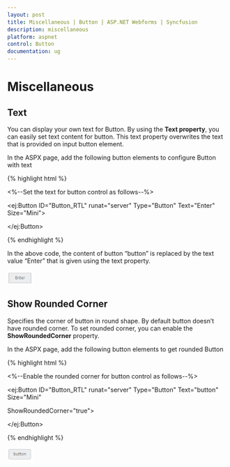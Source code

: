 ```yaml
---
layout: post
title: Miscellaneous | Button | ASP.NET Webforms | Syncfusion
description: miscellaneous
platform: aspnet
control: Button
documentation: ug
---
```


# Miscellaneous

## Text

You can display your own text for Button. By using the **Text property**, you can easily set text content for button. This text property overwrites the text that is provided on input button element.

In the ASPX page, add the following button elements to configure Button with text



{% highlight html %}

<%--Set the text for button control as follows--%>

<ej:Button ID="Button_RTL" runat="server" Type="Button" Text="Enter" Size="Mini">

</ej:Button>



{% endhighlight %}



In the above code, the content of button “button” is replaced by the text value “Enter” that is given using the text property.

![](Miscellaneous_images/Miscellaneous_img1.png)


## Show Rounded Corner

Specifies the corner of button in round shape. By default button doesn’t have rounded corner. To set rounded corner, you can enable the **ShowRoundedCorner** property.

In the ASPX page, add the following button elements to get rounded Button

{% highlight html %}

<%--Enable the rounded corner for button control as follows--%>

<ej:Button ID="Button_RTL" runat="server" Type="Button" Text="button" Size="Mini"

ShowRoundedCorner="true">

</ej:Button>



{% endhighlight %}



![](Miscellaneous_images/Miscellaneous_img2.png)


